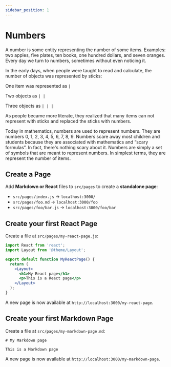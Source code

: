 ```yaml
---
sidebar_position: 1
---
```


# Numbers

A number is some entity representing the number of some items. Examples: two apples, five plates, ten books, one hundred dollars, and seven oranges. Every day we turn to numbers, sometimes without even noticing it.

In the early days, when people were taught to read and calculate, the number of objects was represented by sticks:

One item was represented as `|`

Two objects as `| |`

Three objects as `| | |`

As people became more literate, they realized that many items can not represent with sticks and replaced the sticks with numbers.

Today in mathematics, numbers are used to represent numbers. They are numbers 0, 1, 2, 3, 4, 5, 6, 7, 8, 9. Numbers scare away most children and students because they are associated with mathematics and “scary formulas”. In fact, there's nothing scary about it. Numbers are simply a set of symbols that are meant to represent numbers. In simplest terms, they are represent the number of items.

## Create a Page

Add **Markdown or React** files to `src/pages` to create a **standalone page**:

- `src/pages/index.js` -> `localhost:3000/`
- `src/pages/foo.md` -> `localhost:3000/foo`
- `src/pages/foo/bar.js` -> `localhost:3000/foo/bar`

## Create your first React Page

Create a file at `src/pages/my-react-page.js`:

```jsx title="src/pages/my-react-page.js"
import React from 'react';
import Layout from '@theme/Layout';

export default function MyReactPage() {
  return (
    <Layout>
      <h1>My React page</h1>
      <p>This is a React page</p>
    </Layout>
  );
}
```

A new page is now available at `http://localhost:3000/my-react-page`.

## Create your first Markdown Page

Create a file at `src/pages/my-markdown-page.md`:

```mdx title="src/pages/my-markdown-page.md"
# My Markdown page

This is a Markdown page
```

A new page is now available at `http://localhost:3000/my-markdown-page`.
